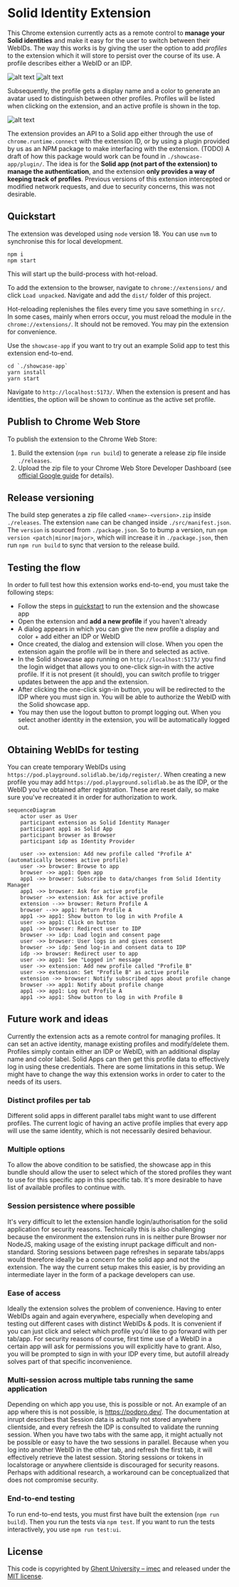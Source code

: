 # Solid Identity Extension

This Chrome extension currently acts as a remote control to **manage your Solid identities** and
make it easy for the user to switch between their WebIDs.
The way this works is by giving the user the option to add _profiles_ to the extension which
it will store to persist over the course of its use.
A profile describes either a WebID or an IDP.

![alt text](./screenshots/create-profile.png)
![alt text](./screenshots/profile.png)

Subsequently, the profile gets a display name and
a color to generate an avatar used to distinguish between other profiles.
Profiles will be listed when clicking on the extension, and
an active profile is shown in the top.

![alt text](./screenshots/popup.png)

The extension provides an API to a Solid app either through the use of `chrome.runtime.connect` with the extension ID, or
by using a plugin provided by us as an NPM package to make interfacing with the extension. (TODO)
A draft of how this package would work can be found in `./showcase-app/plugin/`.
The idea is for the **Solid app (not part of the extension) to manage the authentication**, and
the extension **only provides a way of keeping track of profiles**.
Previous versions of this extension intercepted or modified network requests, and
due to security concerns, this was not desirable.

## Quickstart

The extension was developed using `node` version 18.
You can use `nvm` to synchronise this for local development.

```shell
npm i
npm start
```

This will start up the build-process with hot-reload.

To add the extension to the browser, navigate to `chrome://extensions/` and click `Load unpacked`.
Navigate and add the `dist/` folder of this project.

Hot-reloading replenishes the files every time you save something in `src/`.
In some cases, mainly when errors occur, you must reload the module in the `chrome://extensions/`.
It should not be removed. You may pin the extension for convenience.

Use the `showcase-app` if you want to try out an example Solid app to test this extension end-to-end.

```shell
cd `./showcase-app`
yarn install
yarn start
```

Navigate to `http://localhost:5173/`.
When the extension is present and has identities,
the option will be shown to continue as the active set profile.

## Publish to Chrome Web Store

To publish the extension to the Chrome Web Store:

1. Build the extension (`npm run build`) to generate a release zip file inside `./releases`.
2. Upload the zip file to your Chrome Web Store Developer Dashboard 
(see [official Google guide](https://developer.chrome.com/docs/webstore) for details).

## Release versioning

The build step generates a zip file called `<name>-<version>.zip` inside `./releases`.
The extension `name` can be changed inside `./src/manifest.json`. The `version` is sourced from `./package.json`.
So to bump a version, run `npm version <patch|minor|major>`, which will increase it in `./package.json`, then run
`npm run build` to sync that version to the release build.

## Testing the flow

In order to full test how this extension works end-to-end, you must take the following steps:

- Follow the steps in [quickstart](#quickstart) to run the extension and the showcase app
- Open the extension and **add a new profile** if you haven't already
- A dialog appears in which you can give the new profile a display and color + add either an IDP or WebID
- Once created, the dialog and extension will close.
When you open the extension again the profile will be in there and selected as active.
- In the Solid showcase app running on `http://localhost:5173/` you find the login widget that
allows you to one-click sign-in with the active profile.
If it is not present (it should),
you can switch profile to trigger updates between the app and the extension.
- After clicking the one-click sign-in button,
you will be redirected to the IDP where you must sign in.
You will be able to authorize the WebID with the Solid showcase app.
- You may then use the logout button to prompt logging out.
When you select another identity in the extension,
you will be automatically logged out.

## Obtaining WebIDs for testing

You can create temporary WebIDs using `https://pod.playground.solidlab.be/idp/register/`.
When creating a new profile you may add `https://pod.playground.solidlab.be` as the IDP, or
the WebID you've obtained after registration.
These are reset daily, so make sure you've recreated it in order for authorization to work.

```mermaid
sequenceDiagram
    actor user as User
    participant extension as Solid Identity Manager
    participant app1 as Solid App
    participant browser as Browser
    participant idp as Identity Provider

    user ->> extension: Add new profile called "Profile A" (automatically becomes active profile)
    user ->> browser: Browse to app
    browser ->> app1: Open app
    app1 ->> browser: Subscribe to data/changes from Solid Identity Manager
    app1 ->> browser: Ask for active profile
    browser ->> extension: Ask for active profile
    extension -->> browser: Return Profile A
    browser -->> app1: Return Profile A
    app1 ->> app1: Show button to log in with Profile A
    user ->> app1: Click on button
    app1 ->> browser: Redirect user to IDP
    browser ->> idp: Load login and consent page
    user ->> browser: User logs in and gives consent
    browser ->> idp: Send log-in and consent data to IDP
    idp ->> browser: Redirect user to app
    user ->> app1: See "Logged in" message
    user ->> extension: Add new profile called "Profile B"
    user ->> extension: Set "Profile B" as active profile
    extension ->> browser: Notify subscribed apps about profile change
    browser ->> app1: Notify about profile change
    app1 ->> app1: Log out Profile A
    app1 ->> app1: Show button to log in with Profile B
```

## Future work and ideas

Currently the extension acts as a remote control for managing profiles.
It can set an active identity, manage existing profiles and modify/delete them.
Profiles simply contain either an IDP or WebID, with an additional display name and color label.
Solid Apps can then get this profile data to effectively log in using these credentials.
There are some limitations in this setup.
We might have to change the way this extension works in order to cater to the needs of its users.

### Distinct profiles per tab

Different solid apps in different parallel tabs might want to use different profiles.
The current logic of having an active profile implies that every app will use the same identity,
which is not necessarily desired behaviour.

### Multiple options

To allow the above condition to be satisfied,
the showcase app in this bundle should allow the user to select which of the stored profiles
they want to use for this specific app in this specific tab.
It's more desirable to have list of available profiles to continue with.

### Session persistence where possible

It's very difficult to let the extension handle login/authorisation for the solid application for security reasons.
Technically this is also challenging because the environment the extension runs in is neither pure Browser nor NodeJS,
making usage of the existing inrupt package difficult and non-standard.
Storing sessions between page refreshes in separate tabs/apps would therefore
ideally be a concern for the solid app and not the extension.
The way the current setup makes this easier,
is by providing an intermediate layer in the form of a package developers can use.

### Ease of access

Ideally the extension solves the problem of convenience.
Having to enter WebIDs again and again everywhere,
especially when developing and testing out different cases with distinct WebIDs & pods.
It is convenient if you can just click and select which profile you'd like to go forward with per tab/app.
For security reasons of course,
first time use of a WebID in a certain app will ask for permissions you will explicitly have to grant.
Also, you will be prompted to sign in with your IDP every time,
but autofill already solves part of that specific inconvenience.

### Multi-session across multiple tabs running the same application

Depending on which app you use, this is possible or not.
An example of an app where this is not possible, is <https://podpro.dev/>.
The documentation at inrupt describes that Session data is actually not stored anywhere clientside, and
every refresh the IDP is consulted to validate the running session.
When you have two tabs with the same app,
it might actually not be possible or easy to have the two sessions in parallel.
Because when you log into another WebID in the other tab, and
refresh the first tab, it will effectively retrieve the latest session.
Storing sessions or tokens in localstorage or anywhere clientside is discouraged for security reasons.
Perhaps with additional research, a workaround can be conceptualized that does not compromise security.

### End-to-end testing

To run end-to-end tests, you must first have built the extension (`npm run build`).
Then you run the tests via `npm test`.
If you want to run the tests interactively, you use `npm run test:ui`.

## License

This code is copyrighted by [Ghent University – imec](http://idlab.ugent.be/) and
released under the [MIT license](http://opensource.org/licenses/MIT).
